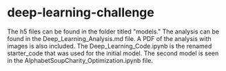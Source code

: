 # deep-learning-challenge
 The h5 files can be found in the folder titled "models." The analysis can be found in the Deep_Learning_Analysis.md file. A PDF of the analysis with images is also included. The Deep_Learning_Code.ipynb is the renamed starter_code that was used for the initial model. The second model is seen in the AlphabetSoupCharity_Optimization.ipynb file.
